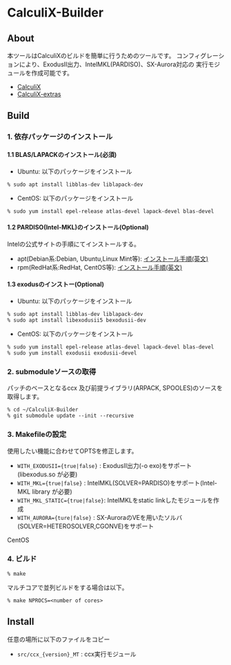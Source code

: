 # CalculiX-Builder
## About
本ツールはCalculiXのビルドを簡単に行うためのツールです。
コンフィグレーションにより、ExodusII出力、IntelMKL(PARDISO)、SX-Aurora対応の
実行モジュールを作成可能です。

- [CalculiX](http://www.calculix.de/)
- [CalculiX-extras](https://www.openaircraft.com/calculix-extras/)

## Build
### 1. 依存パッケージのインストール
#### 1.1 BLAS/LAPACKのインストール(必須)
- Ubuntu: 以下のパッケージをインストール
```
% sudo apt install libblas-dev liblapack-dev
```
- CentOS: 以下のパッケージをインストール
```
% sudo yum install epel-release atlas-devel lapack-devel blas-devel
```

#### 1.2 PARDISO(Intel-MKL)のインストール(Optional)
Intelの公式サイトの手順にてインストールする。
- apt(Debian系:Debian, Ubuntu,Linux Mint等): [インストール手順(英文)](https://software.intel.com/content/www/us/en/develop/articles/installing-intel-free-libs-and-python-apt-repo.html)
- rpm(RedHat系:RedHat, CentOS等): [インストール手順(英文)](https://software.intel.com/content/www/us/en/develop/articles/installing-intel-free-libs-and-python-yum-repo.html)

#### 1.3 exodusのインストー(Optional)
- Ubuntu: 以下のパッケージをインストール
```
% sudo apt install libblas-dev liblapack-dev
% sudo apt install libexodusii5 bexodusii-dev
```
- CentOS: 以下のパッケージをインストール
```
% sudo yum install epel-release atlas-devel lapack-devel blas-devel
% sudo yum install exodusii exodusii-devel
```

### 2. submoduleソースの取得
パッチのベースとなるccx 及び前提ライブラリ(ARPACK, SPOOLES)のソースを取得します。
```
% cd ~/CalculiX-Builder
% git submodule update --init --recursive
```

### 3. Makefileの設定
使用したい機能に合わせてOPTSを修正します。
- `WITH_EXODUSII={true|false}`  : ExodusII出力(-o exo)をサポート(libexodus.so が必要)
- `WITH_MKL={true|false}`       : IntelMKL(SOLVER=PARDISO)をサポート(Intel-MKL library が必要)
- `WITH_MKL_STATIC={true|false}`: IntelMKLをstatic linkしたモジュールを作成
- `WITH_AURORA={ture|false}`    : SX-AuroraのVEを用いたソルバ(SOLVER=HETEROSOLVER,CGONVE)をサポート

CentOS

### 4. ビルド
```
% make
```
マルチコアで並列ビルドをする場合は以下。

```
% make NPROCS=<number of cores>
```

## Install
任意の場所に以下のファイルをコピー
- `src/ccx_{version}_MT` : ccx実行モジュール
